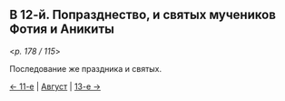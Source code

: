 
## В 12-й. Попразднество, и святых мучеников Фотия и Аникиты

<*p. 178 / 115*>

Последование же праздника и святых.

[← 11-е](08_11_MES.ru.md) | [Август](README.md#12-й) | [13-е →](08_13_MES.ru.md)

